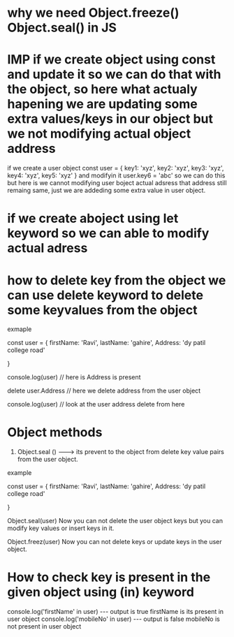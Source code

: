 # why we need Object.freeze() Object.seal() in JS

# IMP if we create object using const and update it so we can do that with the object, so here what actualy hapening we are updating some extra values/keys in our object but we not modifying actual object address 

if we create a user object const user = {
    key1: 'xyz',
      key2: 'xyz',
        key3: 'xyz',
          key4: 'xyz',
            key5: 'xyz'
}
and modifyin it user.key6 = 'abc' so we can do this but here is we cannot modifying user boject actual adsress that address still remaing same, just we are addeding some extra value in user object.

# if we create aboject using let keyword so we can able to modify actual adress

# how to delete key from the object we can use delete keyword to delete some keyvalues from the object

exmaple

const user = {
    firstName: 'Ravi',
    lastName: 'gahire',
    Address: 'dy patil college road'

}

console.log(user) // here is Address is present 

delete user.Address // here we delete address from the user object

console.log(user) // look at the user address delete from here


# Object methods 

1. Object.seal () ---> its prevent to the object from delete key value pairs from the user object. 

example

const user = {
    firstName: 'Ravi',
    lastName: 'gahire',
    Address: 'dy patil college road'

}

Object.seal(user) Now you can not delete the  user object keys but you can modify key values or insert keys in it.

Object.freez(user) Now you can not delete keys or update keys in the user object.


# How to check key is present in the given object using (in) keyword

console.log('firstName' in user) --- output is true firstName is its present in user object
console.log('mobileNo' in user) --- output is false mobileNo is not present in user object
